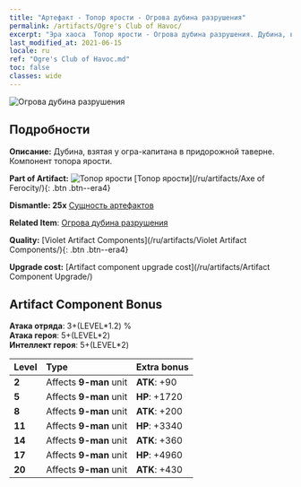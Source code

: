 ```yaml
---
title: "Артефакт - Топор ярости - Огрова дубина разрушения"
permalink: /artifacts/Ogre's Club of Havoc/
excerpt: "Эра хаоса  Топор ярости - Огрова дубина разрушения. Дубина, взятая у огра-капитана в придорожной таверне. Компонент топора ярости."
last_modified_at: 2021-06-15
locale: ru
ref: "Ogre's Club of Havoc.md"
toc: false
classes: wide
---
```


 ![Огрова дубина разрушения](/images/t/artifact_40311.png)



## Подробности

 **Описание:** Дубина, взятая у огра-капитана в придорожной таверне. Компонент топора ярости.

 **Part of Artifact:** ![Топор ярости](/images/t/icon_artifact_31.png) [Топор ярости](/ru/artifacts/Axe of Ferocity/){: .btn .btn--era4}

 **Dismantle: 25x** [Сущность артефактов](/ItemsRU/con_905/)

 **Related Item**: [Огрова дубина разрушения](/ItemsRU/art_125/)

 **Quality:** [Violet Artifact Components](/ru/artifacts/Violet Artifact Components/){: .btn .btn--era4}

 **Upgrade cost:** [Artifact component upgrade cost](/ru/artifacts/Artifact Component Upgrade/)

## Artifact Component Bonus

  **Атака отряда**: 3+(LEVEL\*1.2) %<br/>**Атака героя**: 5+(LEVEL\*2)<br/>**Интеллект героя**: 5+(LEVEL\*2)

  |  Level  | Type |    Extra bonus  | 
  |:--------|:-----|:----------------| 
  | **2** | Affects **9-man** unit | **ATK**: +90 | 
  | **5** | Affects **9-man** unit | **HP**: +1720 | 
  | **8** | Affects **9-man** unit | **ATK**: +200 | 
  | **11** | Affects **9-man** unit | **HP**: +3340 | 
  | **14** | Affects **9-man** unit | **ATK**: +360 | 
  | **17** | Affects **9-man** unit | **HP**: +4960 | 
  | **20** | Affects **9-man** unit | **ATK**: +430 | 
